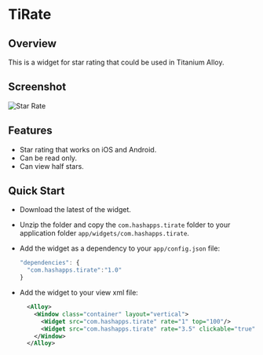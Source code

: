 # TiRate

## Overview
This is a widget for star rating that could be used in Titanium Alloy.

## Screenshot
![Star Rate](https://raw.github.com/HashAppsLabs/TiRate/master/images/screenshot.png)

## Features
* Star rating that works on iOS and Android.
* Can be read only.
* Can view half stars.

## Quick Start
* Download the latest of the widget.
* Unzip the folder and copy the  `com.hashapps.tirate` folder to your application folder `app/widgets/com.hashapps.tirate`.
* Add the widget as a dependency to your `app/config.json` file:

    ```javascript
    "dependencies": {
      "com.hashapps.tirate":"1.0"
    }
    ```
* Add the widget to your view xml file:

    ```xml
      <Alloy>
        <Window class="container" layout="vertical">
          <Widget src="com.hashapps.tirate" rate="1" top="100"/>
          <Widget src="com.hashapps.tirate" rate="3.5" clickable="true" top="50"/>
        </Window>
      </Alloy>
    ```

